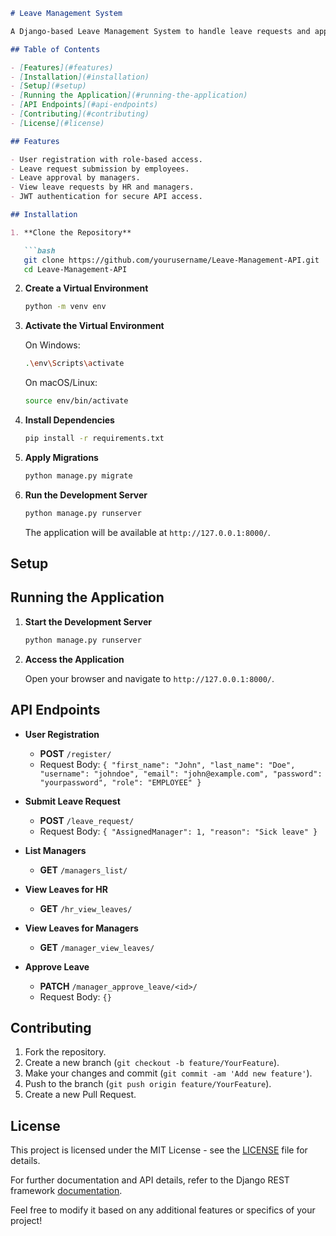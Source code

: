 
```markdown
# Leave Management System

A Django-based Leave Management System to handle leave requests and approvals with role-based access.

## Table of Contents

- [Features](#features)
- [Installation](#installation)
- [Setup](#setup)
- [Running the Application](#running-the-application)
- [API Endpoints](#api-endpoints)
- [Contributing](#contributing)
- [License](#license)

## Features

- User registration with role-based access.
- Leave request submission by employees.
- Leave approval by managers.
- View leave requests by HR and managers.
- JWT authentication for secure API access.

## Installation

1. **Clone the Repository**

   ```bash
   git clone https://github.com/yourusername/Leave-Management-API.git
   cd Leave-Management-API
   ```

2. **Create a Virtual Environment**

   ```bash
   python -m venv env
   ```

3. **Activate the Virtual Environment**

   On Windows:
   ```bash
   .\env\Scripts\activate
   ```

   On macOS/Linux:
   ```bash
   source env/bin/activate
   ```

4. **Install Dependencies**

   ```bash
   pip install -r requirements.txt
   ```

5. **Apply Migrations**

   ```bash
   python manage.py migrate
   ```
6. **Run the Development Server**

   ```bash
   python manage.py runserver
   ```

   The application will be available at `http://127.0.0.1:8000/`.

## Setup

## Running the Application

1. **Start the Development Server**

   ```bash
   python manage.py runserver
   ```

2. **Access the Application**

   Open your browser and navigate to `http://127.0.0.1:8000/`.

## API Endpoints

- **User Registration**

  - **POST** `/register/`
  - Request Body: `{ "first_name": "John", "last_name": "Doe", "username": "johndoe", "email": "john@example.com", "password": "yourpassword", "role": "EMPLOYEE" }`
  
- **Submit Leave Request**

  - **POST** `/leave_request/`
  - Request Body: `{ "AssignedManager": 1, "reason": "Sick leave" }`

- **List Managers**

  - **GET** `/managers_list/`

- **View Leaves for HR**

  - **GET** `/hr_view_leaves/`

- **View Leaves for Managers**

  - **GET** `/manager_view_leaves/`

- **Approve Leave**

  - **PATCH** `/manager_approve_leave/<id>/`
  - Request Body: `{}`

## Contributing

1. Fork the repository.
2. Create a new branch (`git checkout -b feature/YourFeature`).
3. Make your changes and commit (`git commit -am 'Add new feature'`).
4. Push to the branch (`git push origin feature/YourFeature`).
5. Create a new Pull Request.

## License

This project is licensed under the MIT License - see the [LICENSE](LICENSE) file for details.


For further documentation and API details, refer to the Django REST framework [documentation](https://www.django-rest-framework.org/).

Feel free to modify it based on any additional features or specifics of your project!